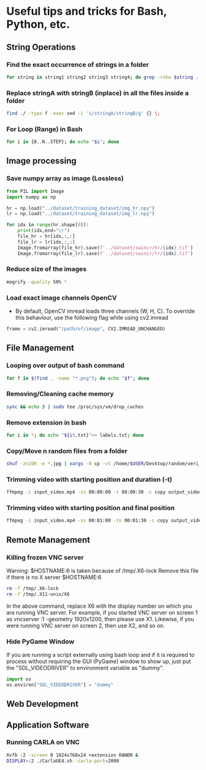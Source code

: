 # Useful tips and tricks for Bash, Python, etc. 

## String Operations

### Find the exact occurrence of strings in a folder

```bash
for string in string1 string2 string3 string4; do grep -rohw $string . | wc -l; done
```

### Replace stringA with stringB (inplace) in all the files inside a folder
```bash
find ./ -type f -exec sed -i 's/stringA/stringB/g' {} \;

```

### For Loop (Range) in Bash
```bash
for i in {0..N..STEP}; do echo "$i"; done
```

## Image processing

### Save numpy array as image (Lossless)
```python
from PIL import Image
import numpy as np

hr = np.load("../dataset/training_dataset/img_hr.npy")
lr = np.load("../dataset/training_dataset/img_lr.npy")

for idx in range(hr.shape[0]):
    print(idx,end="\r")
    file_hr = hr[idx,:,:]
    file_lr = lr[idx,:,:]
    Image.fromarray(file_hr).save(f'../dataset/swinir/hr/{idx}.tif')
    Image.fromarray(file_lr).save(f'../dataset/swinir/lr/{idx}.tif')

```

### Reduce size of the images
```bash
mogrify -quality 50% *
```
### Load exact image channels OpenCV
- By default, OpenCV imread loads three channels (W, H, C). To override this behaviour, use the following flag while using cv2.imread
```python
frame = cv2.imread("/path/of/image", CV2.IMREAD_UNCHANGED)
```
## File Management

### Looping over output of bash command

```bash
for f in $(find . -name "*.png"); do echo "$f"; done
```

### Removing/Cleaning cache memory

```bash
sync && echo 3 | sudo tee /proc/sys/vm/drop_caches
```

### Remove extension in bash
```bash
for i in *; do echo "${i%.txt}">> labels.txt; done
```

### Copy/Move n random files from a folder
```bash
shuf -zn100 -e *.jpg | xargs -0 cp -vt /home/$USER/Desktop/random/veri_selected/
```

### Trimming video with starting position and duration (-t)

```bash
ffmpeg -i input_video.mp4 -ss 00:00:00 -t 00:00:30 -c copy output_video.mp4
```
### Trimming video with starting position and final position

```bash
ffmpeg -i input_video.mp4 -ss 00:01:00 -to 00:01:30 -c copy output_video.mp4
```

## Remote Management

### Killing frozen VNC server

Warning: $HOSTNAME:6 is taken because of /tmp/.X6-lock
Remove this file if there is no X server $HOSTNAME:6

```bash
rm -f /tmp/.X6-lock
rm -f /tmp/.X11-unix/X6
```

In the above command, replace X6 with the display number on which you are running VNC server. For example, if you started VNC server on screen 1 as vncserver :1 -geometry 1920x1200, then please use X1. Likewise, if you were running VNC server on screen 2, then use X2, and so on.

### Hide PyGame Window

If you are running a script externally using bash loop and if it is required to process without requiring the GUI (PyGame) window to show up, just put the "SDL_VIDEODRIVER" to environment variable as "dummy".

```python
import os
os.environ["SDL_VIDEODRIVER"] = "dummy"
```

## Web Development

## Application Software

### Running CARLA on VNC
```bash
Xvfb :2 -screen 0 1024x768x24 +extension RANDR &
DISPLAY=:2 ./CarlaUE4.sh -carla-port=2000
```
